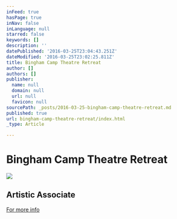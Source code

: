 ```yaml
---
inFeed: true
hasPage: true
inNav: false
inLanguage: null
starred: false
keywords: []
description: ''
datePublished: '2016-03-25T23:04:43.251Z'
dateModified: '2016-03-25T23:02:25.811Z'
title: Bingham Camp Theatre Retreat
author: []
authors: []
publisher:
  name: null
  domain: null
  url: null
  favicon: null
sourcePath: _posts/2016-03-25-bingham-camp-theatre-retreat.md
published: true
url: bingham-camp-theatre-retreat/index.html
_type: Article

---
```

# Bingham Camp Theatre Retreat
![](https://the-grid-user-content.s3-us-west-2.amazonaws.com/d6d0fd04-2602-4632-9565-173c4c0e9e0b.jpg)

## Artistic Associate

[For more info][0]

[0]: http://www.binghamcamptheatreretreat.org
